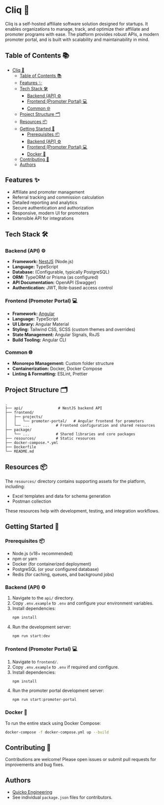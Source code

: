 # Cliq 🚀

Cliq is a self-hosted affiliate software solution designed for startups. It enables organizations to manage, track, and optimize their affiliate and promoter programs with ease. The platform provides robust APIs, a modern promoter portal, and is built with scalability and maintainability in mind.


## Table of Contents 📚

- [Cliq 🚀](#cliq-)
  - [Table of Contents 📚](#table-of-contents-)
  - [Features ✨](#features-)
  - [Tech Stack 🛠️](#tech-stack-️)
    - [Backend (API) ⚙️](#backend-api-️)
    - [Frontend (Promoter Portal) 💻](#frontend-promoter-portal-)
    - [Common 🌐](#common-)
  - [Project Structure 🗂️](#project-structure-️)
  - [Resources 📦](#resources-)
  - [Getting Started 🏁](#getting-started-)
    - [Prerequisites 📦](#prerequisites-)
    - [Backend (API) ⚙️](#backend-api-️-1)
    - [Frontend (Promoter Portal) 💻](#frontend-promoter-portal--1)
    - [Docker 🐳](#docker-)
  - [Contributing 🤝](#contributing-)
  - [Authors](#authors)


## Features ✨

- Affiliate and promoter management
- Referral tracking and commission calculation
- Detailed reporting and analytics
- Secure authentication and authorization
- Responsive, modern UI for promoters
- Extensible API for integrations


## Tech Stack 🛠️

### Backend (API) ⚙️
- **Framework:** [NestJS](https://nestjs.com/) (Node.js)
- **Language:** TypeScript
- **Database:** (Configurable, typically PostgreSQL)
- **ORM:** TypeORM or Prisma (as configured)
- **API Documentation:** OpenAPI (Swagger)
- **Authentication:** JWT, Role-based access control

### Frontend (Promoter Portal) 💻
- **Framework:** [Angular](https://angular.io/)
- **Language:** TypeScript
- **UI Library:** Angular Material
- **Styling:** Tailwind CSS, SCSS (custom themes and overrides)
- **State Management:** Angular Signals, RxJS
- **Build Tooling:** Angular CLI

### Common 🌐
- **Monorepo Management:** Custom folder structure
- **Containerization:** Docker, Docker Compose
- **Linting & Formatting:** ESLint, Prettier


## Project Structure 🗂️

```text
.  
├── api/                # NestJS backend API
├── frontend/
│   ├── projects/
│   │   └── promoter-portal/   # Angular frontend for promoters
│   └── ...            # Frontend configuration and shared resources
├── package/
│   └── ...            # Shared libraries and core packages
├── resources/         # Static resources
├── docker-compose.*.yml
├── Dockerfile
└── README.md
```


## Resources 📦

The `resources/` directory contains supporting assets for the platform, including:
- Excel templates and data for schema generation
- Postman collection

These resources help with development, testing, and integration workflows.


## Getting Started 🏁

### Prerequisites 📦

- Node.js (v18+ recommended)
- npm or yarn
- Docker (for containerized deployment)
- PostgreSQL (or your configured database)
- Redis (for caching, queues, and background jobs)

### Backend (API) ⚙️

1. Navigate to the `api/` directory.
2. Copy `.env.example` to `.env` and configure your environment variables.
3. Install dependencies:
    ```sh
    npm install
    ```
4. Run the development server:
    ```sh
    npm run start:dev
    ```

### Frontend (Promoter Portal) 💻

1. Navigate to `frontend/`.
2. Copy `.env.example` to `.env` if required and configure.
3. Install dependencies:
    ```sh
    npm install
    ```
4. Run the promoter portal development server:
    ```sh
    npm run start:promoter-portal
    ```

### Docker 🐳

To run the entire stack using Docker Compose:

```sh
docker-compose -f docker-compose.yml up --build
```


## Contributing 🤝

Contributions are welcome! Please open issues or submit pull requests for improvements and bug fixes.

## Authors
- [Quicko Engineering](mailto:developer@quicko.org.in)
- See individual `package.json` files for contributors.
